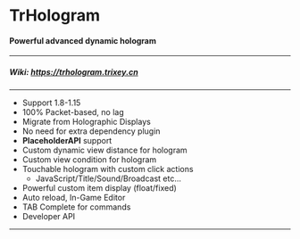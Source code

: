 # TrHologram
#### Powerful advanced dynamic hologram

---

##### Wiki: https://trhologram.trixey.cn

---
- Support 1.8-1.15
- 100% Packet-based, no lag
- Migrate from Holographic Displays
- No need for extra dependency plugin
- **PlaceholderAPI** support
- Custom dynamic view distance for hologram
- Custom view condition for hologram
- Touchable hologram with custom click actions
  - JavaScript/Title/Sound/Broadcast etc...
- Powerful custom item display (float/fixed)
- Auto reload, In-Game Editor
- TAB Complete for commands
- Developer API
---